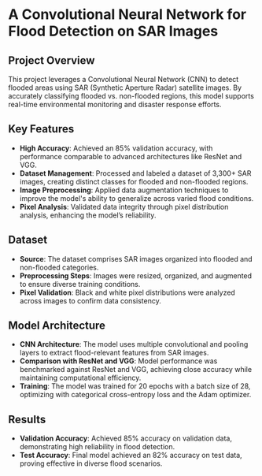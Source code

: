 # A Convolutional Neural Network for Flood Detection on SAR Images

## Project Overview
This project leverages a Convolutional Neural Network (CNN) to detect flooded areas using SAR (Synthetic Aperture Radar) satellite images. By accurately classifying flooded vs. non-flooded regions, this model supports real-time environmental monitoring and disaster response efforts.

## Key Features
- **High Accuracy**: Achieved an 85% validation accuracy, with performance comparable to advanced architectures like ResNet and VGG.
- **Dataset Management**: Processed and labeled a dataset of 3,300+ SAR images, creating distinct classes for flooded and non-flooded regions.
- **Image Preprocessing**: Applied data augmentation techniques to improve the model's ability to generalize across varied flood conditions.
- **Pixel Analysis**: Validated data integrity through pixel distribution analysis, enhancing the model’s reliability.

## Dataset
- **Source**: The dataset comprises SAR images organized into flooded and non-flooded categories.
- **Preprocessing Steps**: Images were resized, organized, and augmented to ensure diverse training conditions.
- **Pixel Validation**: Black and white pixel distributions were analyzed across images to confirm data consistency.

## Model Architecture
- **CNN Architecture**: The model uses multiple convolutional and pooling layers to extract flood-relevant features from SAR images.
- **Comparison with ResNet and VGG**: Model performance was benchmarked against ResNet and VGG, achieving close accuracy while maintaining computational efficiency.
- **Training**: The model was trained for 20 epochs with a batch size of 28, optimizing with categorical cross-entropy loss and the Adam optimizer.

## Results
- **Validation Accuracy**: Achieved 85% accuracy on validation data, demonstrating high reliability in flood detection.
- **Test Accuracy**: Final model achieved an 82% accuracy on test data, proving effective in diverse flood scenarios.
